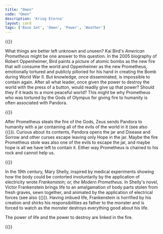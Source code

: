 ```yaml
---
title: "Omen"
code: "Omen"
description: 'Krieg Eterna'
layout: card
tags: ['Base Set', 'Omen', 'Power', 'Weather']
---
```

{{<card-detail-page code="Omen" artwork="The Torture of Prometheus by Salvator Rosa (1648)" >}}
<p>
What things are better left unknown and unseen? Kai Bird's <i>American Prometheus</i> might be one answer to this question. In the 2005 biography of Robert Oppenheimer, Bird paints a picture of atomic bombs as the new fire that will consume the world and Oppenheimer as the new Prometheus, emotionally tortured and publicly pilloried for his hand in creating the Bomb during World War II. But knowledge, once disseminated, is impossible to contain again. After all what leader, once given the power to destroy the world with the press of a button, would readily give up that power? Should they if it leads to a more peaceful world? This might be why Prometheus who was tortured by the Gods of Olympus for giving fire to humanity is often associated with Pandora.
</p>
{{<card-detail-image file="vulcan.jpg" caption="Prometheus Being Chained by Vulcan by Dirck van Baburen (1623)">}}
<p>
 After Prometheus steals the fire of the Gods, Zeus sends Pandora to humanity with a jar containing all of the evils of the world in it (see also {{<cardlink name="Famine">}}). Curious about its contents, Pandora opens the jar and Disease and Sorrow and other curses escape leaving only Hope in the jar. Maybe the fire Prometheus stole was also one of the evils to escape the jar, and maybe hope is all we have left to contain it. Either way Prometheus is chained to his rock and cannot help us.
</p>
{{<card-detail-image file="athena.jpg" caption="Prometheus watches Athena endow his creation with reason by Christian Griepenkerl (1877)">}}
<p>
In the 19th century, Mary Shelly, inspired by medical experiments showing how the body could be contorted involuntarily by the application of electricity wrote <i> Frankenstein; or, the Modern Prometheus</i>. In Shelly's novel, Victor Frankenstein brings life to an amalgamation of body parts stolen from fresh graves, sewn together, and animated by the application of electrical forces (see also {{<cardlink name="Officer" code="officer2">}}). Having imbued life, Frankenstein is horrified by his creation and shirks his responsibilities as father to the monster and is forced to watch as the monster destroys everything good about his life.
</p> 
<p>
The power of life and the power to destroy are linked in the fire.
</p>
{{</card-detail-page>}}